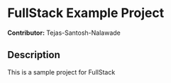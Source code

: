 # FullStack Example Project
**Contributor:** Tejas-Santosh-Nalawade
## Description
This is a sample project for FullStack